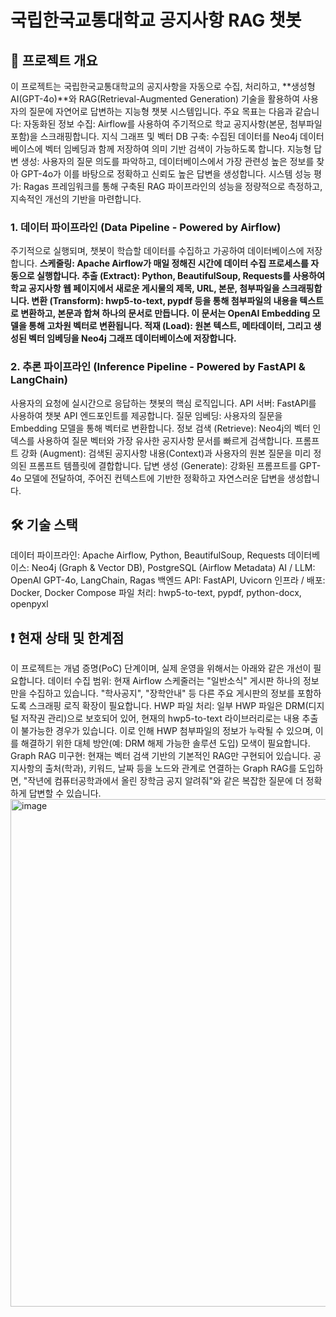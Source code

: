 # 국립한국교통대학교 공지사항 RAG 챗봇
## 📖 프로젝트 개요
이 프로젝트는 국립한국교통대학교의 공지사항을 자동으로 수집, 처리하고, **생성형 AI(GPT-4o)**와 RAG(Retrieval-Augmented Generation) 기술을 활용하여 사용자의 질문에 자연어로 답변하는 지능형 챗봇 시스템입니다.
주요 목표는 다음과 같습니다:
자동화된 정보 수집: Airflow를 사용하여 주기적으로 학교 공지사항(본문, 첨부파일 포함)을 스크래핑합니다.
지식 그래프 및 벡터 DB 구축: 수집된 데이터를 Neo4j 데이터베이스에 벡터 임베딩과 함께 저장하여 의미 기반 검색이 가능하도록 합니다.
지능형 답변 생성: 사용자의 질문 의도를 파악하고, 데이터베이스에서 가장 관련성 높은 정보를 찾아 GPT-4o가 이를 바탕으로 정확하고 신뢰도 높은 답변을 생성합니다.
시스템 성능 평가: Ragas 프레임워크를 통해 구축된 RAG 파이프라인의 성능을 정량적으로 측정하고, 지속적인 개선의 기반을 마련합니다.

### 1. 데이터 파이프라인 (Data Pipeline - Powered by Airflow)
주기적으로 실행되며, 챗봇이 학습할 데이터를 수집하고 가공하여 데이터베이스에 저장합니다.
**스케줄링: Apache Airflow가 매일 정해진 시간에 데이터 수집 프로세스를 자동으로 실행합니다.
추출 (Extract): Python, BeautifulSoup, Requests를 사용하여 학교 공지사항 웹 페이지에서 새로운 게시물의 제목, URL, 본문, 첨부파일을 스크래핑합니다.
변환 (Transform): hwp5-to-text, pypdf 등을 통해 첨부파일의 내용을 텍스트로 변환하고, 본문과 합쳐 하나의 문서로 만듭니다. 이 문서는 OpenAI Embedding 모델을 통해 고차원 벡터로 변환됩니다.
적재 (Load): 원본 텍스트, 메타데이터, 그리고 생성된 벡터 임베딩을 Neo4j 그래프 데이터베이스에 저장합니다.**
### 2. 추론 파이프라인 (Inference Pipeline - Powered by FastAPI & LangChain)
사용자의 요청에 실시간으로 응답하는 챗봇의 핵심 로직입니다.
API 서버: FastAPI를 사용하여 챗봇 API 엔드포인트를 제공합니다.
질문 임베딩: 사용자의 질문을 Embedding 모델을 통해 벡터로 변환합니다.
정보 검색 (Retrieve): Neo4j의 벡터 인덱스를 사용하여 질문 벡터와 가장 유사한 공지사항 문서를 빠르게 검색합니다.
프롬프트 강화 (Augment): 검색된 공지사항 내용(Context)과 사용자의 원본 질문을 미리 정의된 프롬프트 템플릿에 결합합니다.
답변 생성 (Generate): 강화된 프롬프트를 GPT-4o 모델에 전달하여, 주어진 컨텍스트에 기반한 정확하고 자연스러운 답변을 생성합니다.
## 🛠️ 기술 스택
데이터 파이프라인: Apache Airflow, Python, BeautifulSoup, Requests
데이터베이스: Neo4j (Graph & Vector DB), PostgreSQL (Airflow Metadata)
AI / LLM: OpenAI GPT-4o, LangChain, Ragas
백엔드 API: FastAPI, Uvicorn
인프라 / 배포: Docker, Docker Compose
파일 처리: hwp5-to-text, pypdf, python-docx, openpyxl
## ❗ 현재 상태 및 한계점
이 프로젝트는 개념 증명(PoC) 단계이며, 실제 운영을 위해서는 아래와 같은 개선이 필요합니다.
데이터 수집 범위: 현재 Airflow 스케줄러는 "일반소식" 게시판 하나의 정보만을 수집하고 있습니다. "학사공지", "장학안내" 등 다른 주요 게시판의 정보를 포함하도록 스크래핑 로직 확장이 필요합니다.
HWP 파일 처리: 일부 HWP 파일은 DRM(디지털 저작권 관리)으로 보호되어 있어, 현재의 hwp5-to-text 라이브러리로는 내용 추출이 불가능한 경우가 있습니다. 이로 인해 HWP 첨부파일의 정보가 누락될 수 있으며, 이를 해결하기 위한 대체 방안(예: DRM 해제 가능한 솔루션 도입) 모색이 필요합니다.
Graph RAG 미구현: 현재는 벡터 검색 기반의 기본적인 RAG만 구현되어 있습니다. 공지사항의 출처(학과), 키워드, 날짜 등을 노드와 관계로 연결하는 Graph RAG를 도입하면, "작년에 컴퓨터공학과에서 올린 장학금 공지 알려줘"와 같은 복잡한 질문에 더 정확하게 답변할 수 있습니다.
<img width="1202" height="812" alt="image" src="https://github.com/user-attachments/assets/4e18bb78-db71-4c3d-b8da-c5b8601638bc" />
